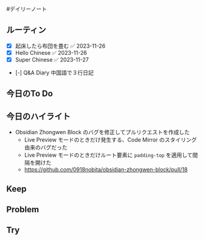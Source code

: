 #デイリーノート
## ルーティン
- [x] 起床したら布団を畳む ✅ 2023-11-26
- [x] Hello Chinese ✅ 2023-11-26
- [x] Super Chinese ✅ 2023-11-27
- [-] Q&A Diary 中国語で３行日記
## 今日のTo Do
## 今日のハイライト
- Obsidian Zhongwen Block のバグを修正してプルリクエストを作成した
	- Live Preview モードのときだけ発生する、Code Mirror のスタイリング由来のバグだった
	- Live Preview モードのときだけルート要素に `padding-top` を適用して間隔を開けた
	- https://github.com/0918nobita/obsidian-zhongwen-block/pull/18
## Keep
## Problem
## Try
